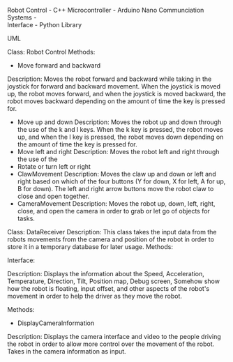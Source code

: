 Robot Control - C++
Microcontroller - Arduino Nano
Communciation Systems -  
Interface - Python Library


UML

Class: Robot Control
Methods:
- Move forward and backward

Description: Moves the robot forward and backward while taking in the joystick for forward and backward movement. When the joystick is moved up, the robot moves forward, and when the joystick is moved backward, the robot moves backward depending on the amount of time the key is pressed for.
- Move up and down
Description: Moves the robot up and down through the use of the k and l keys. When the k key is pressed, the robot moves up, and when the l key is pressed, the robot moves down depending on the amount of time the key is pressed for.
- Move left and right
Description: Moves the robot left and right through the use of the 
- Rotate or turn left or right
- ClawMovement
Description: Moves the claw up and down or left and right based on which of the four buttons (Y for down, X for left, A for up, B for down). The left and right arrow buttons move the robot claw to close and open together.
- CameraMovement
Description: Moves the robot up, down, left, right, close, and open the camera in order to grab or let go of objects for tasks.

Class: DataReceiver
Description: This class takes the input data from the robots movements from the camera and position of the robot in order to store it in a temporary database for later usage.
Methods:


Interface:

Description: 
Displays the information about the Speed, Acceleration, Temperature, Direction, Tilt, Position map, Debug screen, Somehow show how the robot is floating, input offset, and other aspects of the robot's movement in order to help the driver as they move the robot.

Methods:
- DisplayCameraInformation

Description: Displays the camera interface and video to the people driving the robot in order to allow more control over the movement of the robot. Takes in the camera information as input. 




